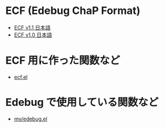 # ECF (Edebug ChaP Format)

- [ECF v1.1 日本語](ECF-1.1-ja.md)
- [ECF v1.0 日本語](ECF-1.0-ja.md)

# ECF 用に作った関数など
- [ecf.el](ecf.el)

# Edebug で使用している関数など
- [my/edebug.el](my/edebug.el)
